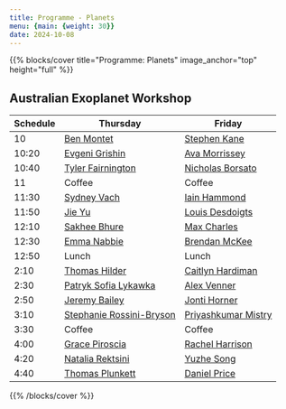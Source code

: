 ```yaml
---
title: Programme - Planets
menu: {main: {weight: 30}}
date: 2024-10-08
---
```

{{% blocks/cover title="Programme: Planets" image_anchor="top" height="full" %}}

## Australian Exoplanet Workshop

| Schedule | Thursday | Friday |
| -------- | ---------------- | ---------------- |
| 10 |  [Ben Montet](speakers/ben-montet/_index.md) | [Stephen Kane](speakers/stephen-kane/_index.md) |
| 10:20 | [Evgeni Grishin](speakers/evgeni-grishin/_index.md) | [Ava Morrissey](speakers/ava-morrissey/_index.md) |
| 10:40 | [Tyler Fairnington](speakers/tyler-fairnington/_index.md) | [Nicholas Borsato](speakers/nicholas-borsato/_index.md) |
| 11 | Coffee | Coffee |
| 11:30 | [Sydney Vach](speakers/sydney-vach/_index.md) | [Iain Hammond](speakers/iain-hammond/_index.md) |
| 11:50 | [Jie Yu](speakers/jie-yu/_index.md) | [Louis Desdoigts](speakers/louis-desdoigts/_index.md) |
| 12:10 | [Sakhee Bhure](speakers/sakhee-bhure/_index.md) | [Max Charles](speakers/max-charles/_index.md) |
| 12:30 | [Emma Nabbie](speakers/emma-nabbie/_index.md) | [Brendan McKee](speakers/brendan-mckee/_index.md) |
| 12:50 | Lunch | Lunch |
| 2:10 | [Thomas Hilder](speakers/thomas-hilder/_index.md) | [Caitlyn Hardiman](speakers/caitlyn-hardiman/_index.md) |
| 2:30 | [Patryk Sofia Lykawka](speakers/patryk-sofia-lykawka/_index.md) | [Alex Venner](speakers/alex-venner/_index.md) |
| 2:50 | [Jeremy Bailey](speakers/jeremy-bailey/_index.md) | [Jonti Horner](speakers/jonti-horner/_index.md) |
| 3:10 | [Stephanie Rossini-Bryson](speakers/stephanie-rossini-bryson/_index.md) | [Priyashkumar Mistry](speakers/priyashkumar-mistry/_index.md) |
| 3:30 | Coffee | Coffee |
| 4:00 | [Grace Piroscia](speakers/grace-piroscia/_index.md) | [Rachel Harrison](speakers/rachel-harrison/_index.md) |
| 4:20 | [Natalia Rektsini](speakers/natalia-rektsini/_index.md)  | [Yuzhe Song](speakers/yuzhe-song/_index.md) |
| 4:40 | [Thomas Plunkett](speakers/thomas-plunkett/_index.md) | [Daniel Price](speakers/daniel-price/_index.md)  |

{{% /blocks/cover %}}

